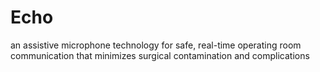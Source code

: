# Echo
an assistive microphone technology for safe, real-time operating room communication that minimizes surgical contamination and complications
